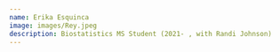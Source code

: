 ```yaml
---
name: Erika Esquinca
image: images/Rey.jpeg
description: Biostatistics MS Student (2021- , with Randi Johnson)
---
```

